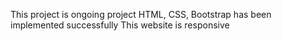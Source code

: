 This project is ongoing project 
HTML, CSS, Bootstrap has been implemented successfully
This website is responsive
